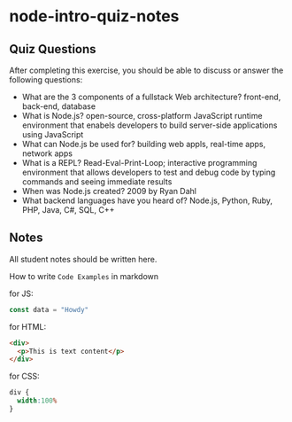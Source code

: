 # node-intro-quiz-notes

## Quiz Questions

After completing this exercise, you should be able to discuss or answer the following questions:

- What are the 3 components of a fullstack Web architecture?
front-end, back-end, database
- What is Node.js?
open-source, cross-platform JavaScript runtime environment that enabels developers to build server-side applications using JavaScript
- What can Node.js be used for?
building web appls, real-time apps, network apps
- What is a REPL?
Read-Eval-Print-Loop; interactive programming environment that allows developers to test and debug code by typing commands and seeing immediate results
- When was Node.js created?
2009 by Ryan Dahl
- What backend languages have you heard of?
Node.js, Python, Ruby, PHP, Java, C#, SQL, C++

## Notes

All student notes should be written here.


How to write `Code Examples` in markdown

for JS:
```javascript
const data = "Howdy"
```

for HTML:
```html
<div>
  <p>This is text content</p>
</div>
```

for CSS:
```css
div {
  width:100%
}
```
